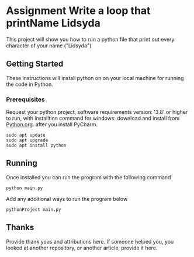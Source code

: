 # Assignment Write a loop that printName Lidsyda

This project will show you how to run a python file that print out every character of your name ("Lidsyda")

## Getting Started

These instructions will install python on on your local machine for running the code in Python.

### Prerequisites

Request your python project, software requirements version: '3.8' or higher to run, with installtion command for windows: download and install from [Python.org](https://www.python.org/downloads/). after you install PyCharm. 
```
sudo apt update
sudo apt upgrade
sudo apt install python
```

## Running
Once installed you can run the program with the following command

```
python main.py
```

Add any additional ways to run the program below

```
pythonProject main.py
```

## Thanks
Provide thank yous and attributions here. If someone helped you, you looked at another repository, or another article, provide it here.
